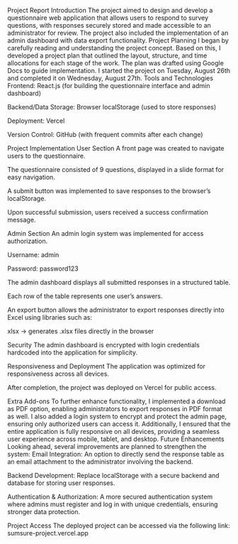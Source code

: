 Project Report
Introduction
The project aimed to design and develop a questionnaire web application that allows users to respond to survey questions, with responses securely stored and made accessible to an administrator for review. The project also included the implementation of an admin dashboard with data export functionality.
Project Planning
I began by carefully reading and understanding the project concept. Based on this, I developed a project plan that outlined the layout, structure, and time allocations for each stage of the work. The plan was drafted using Google Docs to guide implementation.
I started the project on Tuesday, August 26th and completed it on Wednesday, August 27th.
Tools and Technologies
Frontend: React.js (for building the questionnaire interface and admin dashboard)


Backend/Data Storage: Browser localStorage (used to store responses)


Deployment: Vercel


Version Control: GitHub (with frequent commits after each change)


Project Implementation
User Section
A front page was created to navigate users to the questionnaire.


The questionnaire consisted of 9 questions, displayed in a slide format for easy navigation.


A submit button was implemented to save responses to the browser’s localStorage.


Upon successful submission, users received a success confirmation message.


Admin Section
An admin login system was implemented for access authorization.


Username: admin


Password: password123


The admin dashboard displays all submitted responses in a structured table.


Each row of the table represents one user’s answers.


An export button allows the administrator to export responses directly into Excel using libraries such as:


xlsx → generates .xlsx files directly in the browser


Security
The admin dashboard is encrypted with login credentials hardcoded into the application for simplicity.


Responsiveness and Deployment
The application was optimized for responsiveness across all devices.


After completion, the project was deployed on Vercel for public access.

Extra Add-ons
To further enhance functionality, I implemented a download as PDF option, enabling administrators to export responses in PDF format as well.
 I also added a login system to encrypt and protect the admin page, ensuring only authorized users can access it.
 Additionally, I ensured that the entire application is fully responsive on all devices, providing a seamless user experience across mobile, tablet, and desktop.
Future Enhancements
Looking ahead, several improvements are planned to strengthen the system:
Email Integration: An option to directly send the response table as an email attachment to the administrator involving the backend.


Backend Development: Replace localStorage with a secure backend and database for storing user responses.


Authentication & Authorization: A more secured authentication system where admins must register and log in with unique credentials, ensuring stronger data protection.




Project Access
The deployed project can be accessed via the following link:
  sumsure-project.vercel.app



